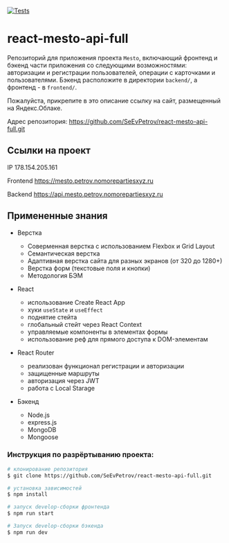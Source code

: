[![Tests](https://github.com/SeEvPetrov/react-mesto-api-full/actions/workflows/tests.yml/badge.svg)](https://github.com/yandex-praktikum/react-mesto-api-full/actions/workflows/tests.yml)
# react-mesto-api-full
Репозиторий для приложения проекта `Mesto`, включающий фронтенд и бэкенд части приложения со следующими возможностями: авторизации и регистрации пользователей, операции с карточками и пользователями. Бэкенд расположите в директории `backend/`, а фронтенд - в `frontend/`. 
  
Пожалуйста, прикрепите в это описание ссылку на сайт, размещенный на Яндекс.Облаке.

Адрес репозитория: https://github.com/SeEvPetrov/react-mesto-api-full.git

## Ссылки на проект

IP 178.154.205.161

Frontend https://mesto.petrov.nomorepartiesxyz.ru

Backend https://api.mesto.petrov.nomorepartiesxyz.ru

## Примененные знания
* Верстка
  - Соверменная верстка с использованием Flexbox и Grid Layout
  - Семантическая верстка
  - Адаптивная верстка сайта для разных экранов (от 320 до 1280+)
  - Верстка форм (текстовые поля и кнопки)
  - Методология БЭМ
* React
  - использование Create React App
  - хуки `useState` и `useEffect`
  - поднятие стейта
  - глобальный стейт через React Context
  - управляемые компоненты в элементах формы
  - использование реф для прямого доступа к DOM-элементам

* React Router
  - реализован функционал  регистрации и авторизации
  - защищенные маршруты
  - авторизация через JWT
  - работа с Local Starage

* Бэкенд
  - Node.js
  - express.js
  - MongoDB
  - Mongoose

### Инструкция по разрёртыванию проекта:
```bash
# клонирование репозитория
$ git clone https://github.com/SeEvPetrov/react-mesto-api-full.git

# установка зависимостей
$ npm install

# запуск develop-сборки фронтенда
$ npm run start

# Запуск develop-сборки бэкенда
$ npm run dev
```